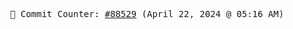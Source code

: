 <p align="center">
    <samp>
        📮 Commit Counter: <a href="https://github.com/Javascript-void0/Javascript-void0/commits/main">#88529</a> (April 22, 2024 @ 05:16 AM)
    </samp>
</p>